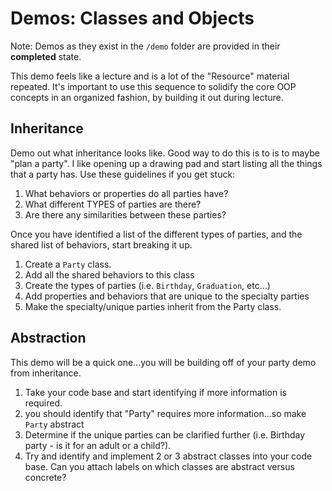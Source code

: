 # Demos: Classes and Objects

Note: Demos as they exist in the `/demo` folder are provided in their **completed** state.

This demo feels like a lecture and is a lot of the "Resource" material repeated. It's important to use this sequence to solidify the core OOP concepts in an organized fashion, by building it out during lecture.

## Inheritance

Demo out what inheritance looks like. Good way to do this is to
is to maybe "plan a party". I like opening up a drawing pad and start listing
all the things that a party has. Use these guidelines if you get stuck:

1. What behaviors or properties do all parties have?
1. What different TYPES of parties are there?
1. Are there any similarities between these parties?

Once you have identified a list of the different types of parties, and the
shared list of behaviors, start breaking it up.

1. Create a `Party` class.
1. Add all the shared behaviors to this class
1. Create the types of parties (i.e. `Birthday`, `Graduation`, etc...)
1. Add properties and behaviors that are unique to the specialty parties
1. Make the specialty/unique parties inherit from the Party class.

## Abstraction

This demo will be a quick one...you will be building off of your party demo from inheritance.

1. Take your code base and start identifying if more information is required.
1. you should identify that "Party" requires more information...so make `Party` abstract
1. Determine if the unique parties can be clarified further (i.e. Birthday party - is it for an adult or a child?).
1. Try and identify and implement 2 or 3 abstract classes into your code base. Can you attach labels on which classes
   are abstract versus concrete?
